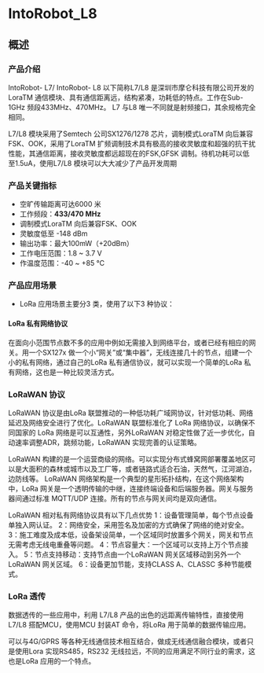 # IntoRobot_L8

## 概述

### 产品介绍

IntoRobot-  L7/  IntoRobot-  L8 以下简称L7/L8 是深圳市摩仑科技有限公司开发的 LoraTM 通信模块、具有通信距离远，结构紧凑，功耗低的特点。工作在Sub-1GHz 频段433MHz、470MHz。
L7 与L8 唯一不同就是射频接口，其余规格完全相同。

L7/L8 模块采用了Semtech 公司SX1276/1278 芯片，调制模式LoraTM 向后兼容FSK、OOK，采用了LoraTM 扩频调制技术具有极高的接收灵敏度和超强的抗干扰性能，其通信距离，接收灵敏度都远超现在的FSK,GFSK 调制。待机功耗可以低至1.5uA，使用L7/L8 模块可以大大减少了产品开发周期

### 产品关键指标

- 空旷传输距离可达6000 米
- 工作频段：**433/470 MHz**
- 调制模式LoraTM 向后兼容FSK、OOK
- 灵敏度低至  -148 dBm
- 输出功率：最大100mW（+20dBm）
- 工作电压范围：1.8 ~ 3.7 V
- 作温度范围：-40 ~ +85  °C

### 产品应用场景

- LoRa 应用场景主要分3 类，使用了以下3 种协议：

#### LoRa 私有网络协议

在面向小范围节点数不多的应用中例如无需接入到网络平台，或者已经有相应的网关。用一个SX127x 做一个小“网关”或“集中器”，无线连接几十的节点，组建一个小的私有网络，通过自己的LoRa 私有通信协议，就可以实现一个简单的LoRa 私有网络，这也是一种比较灵活方式。

### LoRaWAN 协议

LoRaWAN 协议是由LoRa 联盟推动的一种低功耗广域网协议，针对低功耗、网络延迟及网络安全进行了优化。LoRaWAN 联盟标准化了 LoRa 网络协议，以确保不同国家的 LoRa 网络是可以互通性，另外LoRaWAN 对稳定性做了近一步优化，自动速率调整ADR，跳频功能，LoRaWAN 实现完善的认证策略。

LoRaWAN 构建的是一个运营商级的网络。可以实现分布式蜂窝网部署覆盖地区可以是大面积的森林或城市以及工厂等，或者链路式适合石油，天然气，江河湖泊，边防线等。 LoRaWAN 网络架构是一个典型的星形拓扑结构，在这个网络架构中，LoRa 网关是一个透明传输的中继，连接终端设备和后端服务器。网关与服务器间通过标准 MQTT/UDP 连接。所有的节点与网关间均是双向通信。

LoRaWAN  相对私有网络协议具有以下几点优势
    1：设备管理简单，每个节点设备单独入网认证。
    2：网络安全，采用签名及加密的方式确保了网络的绝对安全。
    3：施工难度及成本低，设备架设简单，一个区域同时放置多个网关，网关和节点无需考虑无线电重叠等问题。
    4：节点容量大：一个区域可以支持上万个节点接入。
    5：节点支持移动：支持节点由一个LoRaWAN 网关区域移动到另外一个LoRaWAN 网关区域。
    6：设备更加节能，支持CLASS A、CLASSC  多种节能模式。
  
### LoRa 透传

数据透传的一些应用中，利用 L7/L8 产品的出色的远距离传输特性，直接使用 L7/L8 搭配MCU，使用MCU 封装AT 命令，将LoRa 用于简单的数据传输应用。

可以与4G/GPRS 等各种无线通信技术相互结合，做成无线通信融合模块，或者只是使用Lora  实现RS485，RS232 无线拉远，不同的应用满足不同行业的需求，这也是LoRa 应用的一个特点。
